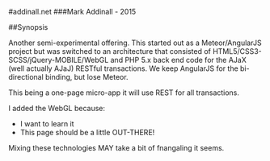 #addinall.net
###Mark Addinall - 2015

##Synopsis

Another semi-experimental offering.  This started out as a Meteor/AngularJS project but was switched to an architecture 
that consisted of HTML5/CSS3-SCSS/jQuery-MOBILE/WebGL and PHP 5.x back end code for the AJaX (well actually AJaJ) RESTful
transactions.  We keep AngularJS for the bi-directional binding, but lose Meteor.

This being a one-page micro-app it will use REST for all transactions.  

I added the WebGL because:
* I want to learn it
* This page should be a little OUT-THERE!

Mixing these technologies MAY take a bit of fnangaling it seems.
